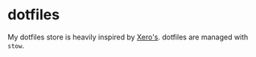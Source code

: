 # dotfiles
My dotfiles store is heavily inspired by [Xero's](https://github.com/xero/dotfiles).
dotfiles are managed with `stow`.
